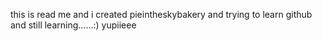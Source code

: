 this is read me and i created pieintheskybakery and trying to learn github and still learning......:) yupiieee
